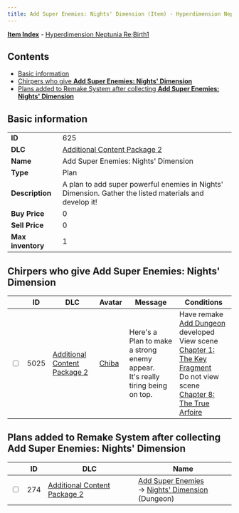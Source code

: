 ```yaml
---
title: Add Super Enemies: Nights' Dimension (Item) - Hyperdimension Neptunia Re;Birth1
---
```


[**Item Index**](/neptunia/rb1/item/index.html) - [Hyperdimension Neptunia Re;Birth1](/neptunia/rb1)

## Contents

- [Basic information](#basic-information)
- [Chirpers who give **Add Super Enemies: Nights' Dimension**](#chirpers-who-give-add-super-enemies-nights-dimension)
- [Plans added to Remake System after collecting **Add Super Enemies: Nights' Dimension**](#plans-added-to-remake-system-after-collecting-add-super-enemies-nights-dimension)

## Basic information

|   |   |
| -- | -- |
| **ID** | 625 |
| **DLC** | [Additional Content Package 2](/neptunia/rb1/dlc/11-pack2.html) |
| **Name** | Add Super Enemies: Nights' Dimension |
| **Type** | Plan |
| **Description** | A plan to add super powerful enemies in Nights' Dimension. Gather the listed materials and develop it! |
| **Buy Price** | 0 |
| **Sell Price** | 0 |
| **Max inventory** | 1 |


## Chirpers who give **Add Super Enemies: Nights' Dimension**

|    | ID | DLC | Avatar | Message | Conditions |
| -- | -- | --- | ------ | ------- | ---------- |
| <input type="checkbox" id="rb1-chirper-event-11-5025" class="trackbox" /> | 5025 | [Additional Content Package 2](/neptunia/rb1/dlc/11-pack2.html) | [Chiba](/neptunia/rb1/undefined/1-219-chiba.html) | Here's a Plan to make a strong enemy appear.<br />It's really tiring being on top. | Have remake [Add Dungeon](/neptunia/rb1/remake/11-227-add-dungeon.html) developed<br />View scene [Chapter 1: The Key Fragment](/neptunia/rb1/scene/1-117-chapter-1-the-key-fragment.html)<br />Do not view scene [Chapter 8: The True Arfoire](/neptunia/rb1/scene/1-807-chapter-8-the-true-arfoire.html) |


## Plans added to Remake System after collecting **Add Super Enemies: Nights' Dimension**

|    | ID | DLC | Name |
| -- | -- | --- | ---- |
| <input type="checkbox" id="rb1-remake-11-274" class="trackbox" /> | 274 | [Additional Content Package 2](/neptunia/rb1/dlc/11-pack2.html) | [Add Super Enemies](/neptunia/rb1/remake/11-274-add-super-enemies.html)<br /> → [Nights' Dimension](/neptunia/rb1/dungeon/11-126-nights-dimension.html) (Dungeon) |
